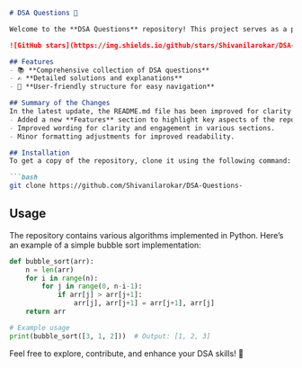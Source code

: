 ```markdown
# DSA Questions 🚀

Welcome to the **DSA Questions** repository! This project serves as a platform for developers and learners to practice and enhance their skills in Data Structures and Algorithms (DSA). This repository is designed to help you improve your understanding of various data structures and algorithms through a collection of questions and solutions.

![GitHub stars](https://img.shields.io/github/stars/Shivanilarokar/DSA-Questions-?style=social) ![Forks](https://img.shields.io/github/forks/Shivanilarokar/DSA-Questions-?style=social)

## Features
- 📚 **Comprehensive collection of DSA questions**
- ✍️ **Detailed solutions and explanations**
- 🧭 **User-friendly structure for easy navigation**

## Summary of the Changes
In the latest update, the README.md file has been improved for clarity and presentation:
- Added a new **Features** section to highlight key aspects of the repository.
- Improved wording for clarity and engagement in various sections.
- Minor formatting adjustments for improved readability.

## Installation
To get a copy of the repository, clone it using the following command:

```bash
git clone https://github.com/Shivanilarokar/DSA-Questions-
```

## Usage
The repository contains various algorithms implemented in Python. Here’s an example of a simple bubble sort implementation:

```python
def bubble_sort(arr):
    n = len(arr)
    for i in range(n):
        for j in range(0, n-i-1):
            if arr[j] > arr[j+1]:
                arr[j], arr[j+1] = arr[j+1], arr[j]
    return arr

# Example usage
print(bubble_sort([3, 1, 2]))  # Output: [1, 2, 3]
```

Feel free to explore, contribute, and enhance your DSA skills! 🎉
```